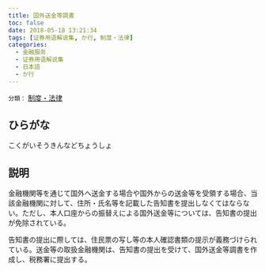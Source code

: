 ```yaml
---
title: 国外送金等調書
toc: false
date: 2018-05-18 13:21:34
tags: [证券用语解说集, か行, 制度・法律]
categories:
  - 金融服务
  - 证券用语解说集
  - 日本語
  - か行
---
```


`分類：` [制度・法律](/tags/制度・法律/)

## ひらがな

こくがいそうきんなどちょうしょ

## 説明

金融機関等を通じて国外へ送金する場合や国外からの送金等を受領する場合、当該金融機関に対して、住所・氏名等を記載した告知書を提出しなくてはならない。ただし、本人口座からの振替えによる国外送金等については、告知書の提出が免除されている。

告知書の提出に際しては、住民票の写し等の本人確認書類の提示が義務づけられている。送金等の取扱金融機関は、告知書の提出を受けて、国外送金等調書を作成し、税務署に提出する。
